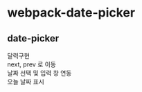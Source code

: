 # webpack-date-picker

## date-picker

달력구현
<br>
next, prev 로 이동
<br>
날짜 선택 및 입력 창 연동
<br>
오늘 날짜 표시
